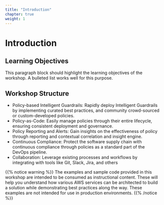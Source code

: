 ```yaml
---
title: "Introduction"
chapter: true
weight: 1
---
```


# Introduction

## Learning Objectives <!-- MODIFY THIS SUBHEADING -->

This paragraph block should highlight the learning objectives of the workshop. A bulleted list works well for this purpose.

## Workshop Structure

* Policy-based Intelligent Guardrails: Rapidly deploy Intelligent Guardrails by implementing curated best practices, and community crowd-sourced or custom-developed policies.
* Policy-as-Code: Easily manage policies through their entire lifecycle, ensuring consistent deployment and governance.
* Policy Reporting and Alerts: Gain insights on the effectiveness of policy through reporting and contextual correlation and insight engine.
* Continuous Compliance: Protect the software supply chain with continuous compliance through policies as a standard part of the DevOps pipeline.
* Collaboration: Leverage existing processes and workflows by integrating with tools like Git, Slack, Jira, and others

{{% notice warning %}}
The examples and sample code provided in this workshop are intended to be consumed as instructional content. These will help you understand how various AWS services can be architected to build a solution while demonstrating best practices along the way. These examples are not intended for use in production environments.
{{% /notice %}}
